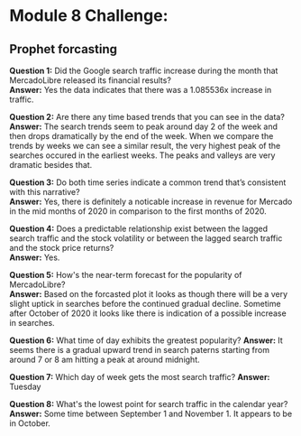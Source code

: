 # Module 8 Challenge: 
## Prophet forcasting

**Question 1:** Did the Google search traffic increase during the month that MercadoLibre released its financial results?\
**Answer:** Yes the data indicates that there was a 1.085536x increase in traffic.

**Question 2:** Are there any time based trends that you can see in the data?\
**Answer:** The search trends seem to peak around day 2 of the week and then drops dramatically by the end of the week. When we compare the trends by weeks we can see a similar result, the very highest peak of the searches occured in the earliest weeks. The peaks and valleys are very dramatic besides that.

**Question 3:** Do both time series indicate a common trend that’s consistent with this narrative?\
**Answer:** Yes, there is definitely a noticable increase in revenue for Mercado in the mid months of 2020 in comparison to the first months of 2020.

**Question 4:** Does a predictable relationship exist between the lagged search traffic and the stock volatility or between the lagged search traffic and the stock price returns?\
**Answer:** Yes.

**Question 5:**  How's the near-term forecast for the popularity of MercadoLibre?\
**Answer:**   Based on the forcasted plot it looks as though there will be a very slight uptick in searches before the continued gradual decline. Sometime after October of 2020 it looks like there is indication of a possible increase in searches.

**Question 6:** What time of day exhibits the greatest popularity?
**Answer:** It seems there is a gradual upward trend in search paterns starting from around 7 or 8 am hitting a peak at around midnight.

**Question 7:** Which day of week gets the most search traffic?
**Answer:** Tuesday

**Question 8:** What's the lowest point for search traffic in the calendar year?\
**Answer:** Some time between September 1 and November 1. It appears to be in October.
